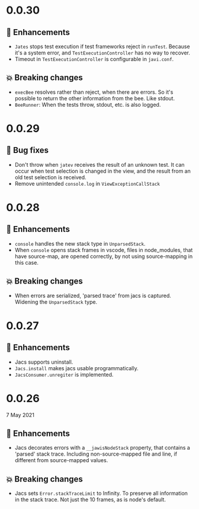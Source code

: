 # 0.0.30

## :tada: Enhancements

- `Jates` stops test execution if test frameworks reject in `runTest`. Because
  it's a system error, and `TestExecutionController` has no way to recover.
- Timeout in `TestExecutionController` is configurable in `javi.conf`.

## :boom: Breaking changes

- `execBee` resolves rather than reject, when there are errors. So it's possible
  to return the other information from the bee. Like stdout.
- `BeeRunner`: When the tests throw, stdout, etc. is also logged.

# 0.0.29

## :bug: Bug fixes

- Don't throw when `jatev` receives the result of an unknown test. It can occur
  when test selection is changed in the view, and the result from an old test
  selection is received.
- Remove unintended `console.log` in `ViewExceptionCallStack`

# 0.0.28

## :tada: Enhancements

- `console` handles the new stack type in `UnparsedStack`.
- When `console` opens stack frames in vscode, files in node_modules, that have
  source-map, are opened correctly, by not using source-mapping in this case.

## :boom: Breaking changes

- When errors are serialized, 'parsed trace' from jacs is captured. Widening the
  `UnparsedStack` type.

# 0.0.27

## :tada: Enhancements

- Jacs supports uninstall.
- `Jacs.install` makes jacs usable programmatically.
- `JacsConsumer.unregiter` is implemented.

# 0.0.26

7 May 2021

## :tada: Enhancements

- Jacs decorates errors with a `__jawisNodeStack` property, that contains a
  'parsed' stack trace. Including non-source-mapped file and line, if different
  from source-mapped values.

## :boom: Breaking changes

- Jacs sets `Error.stackTraceLimit` to Infinity. To preserve all information in
  the stack trace. Not just the 10 frames, as is node's default.
